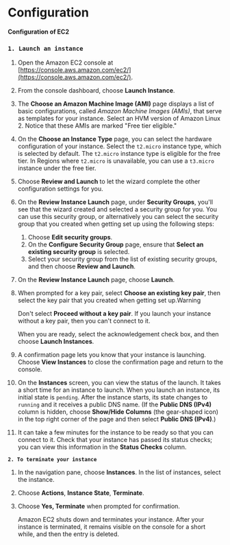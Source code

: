 # Configuration

**Configuration of EC2**

### `1. Launch an instance` <a id="ec2-launch-instance"></a>

1. Open the Amazon EC2 console at [https://console.aws.amazon.com/ec2/](https://console.aws.amazon.com/ec2/).
2. From the console dashboard, choose **Launch Instance**.
3. The **Choose an Amazon Machine Image \(AMI\)** page displays a list of basic configurations, called _Amazon Machine Images \(AMIs\)_, that serve as templates for your instance. Select an HVM version of Amazon Linux 2. Notice that these AMIs are marked "Free tier eligible."
4. On the **Choose an Instance Type** page, you can select the hardware configuration of your instance. Select the `t2.micro` instance type, which is selected by default. The `t2.micro` instance type is eligible for the free tier. In Regions where `t2.micro` is unavailable, you can use a `t3.micro` instance under the free tier. 
5. Choose **Review and Launch** to let the wizard complete the other configuration settings for you.
6. On the **Review Instance Launch** page, under **Security Groups**, you'll see that the wizard created and selected a security group for you. You can use this security group, or alternatively you can select the security group that you created when getting set up using the following steps:
   1. Choose **Edit security groups**.
   2. On the **Configure Security Group** page, ensure that **Select an existing security group** is selected.
   3. Select your security group from the list of existing security groups, and then choose **Review and Launch**.
7. On the **Review Instance Launch** page, choose **Launch**.
8. When prompted for a key pair, select **Choose an existing key pair**, then select the key pair that you created when getting set up.Warning

   Don't select **Proceed without a key pair**. If you launch your instance without a key pair, then you can't connect to it.

   When you are ready, select the acknowledgement check box, and then choose **Launch Instances**.

9. A confirmation page lets you know that your instance is launching. Choose **View Instances** to close the confirmation page and return to the console.
10. On the **Instances** screen, you can view the status of the launch. It takes a short time for an instance to launch. When you launch an instance, its initial state is `pending`. After the instance starts, its state changes to `running` and it receives a public DNS name. \(If the **Public DNS \(IPv4\)** column is hidden, choose **Show/Hide Columns** \(the gear-shaped icon\) in the top right corner of the page and then select **Public DNS \(IPv4\)**.\)
11. It can take a few minutes for the instance to be ready so that you can connect to it. Check that your instance has passed its status checks; you can view this information in the **Status Checks** column.



**`2. To terminate your instance`**

1. In the navigation pane, choose **Instances**. In the list of instances, select the instance.
2. Choose **Actions**, **Instance State**, **Terminate**.
3. Choose **Yes, Terminate** when prompted for confirmation.

   Amazon EC2 shuts down and terminates your instance. After your instance is terminated, it remains visible on the console for a short while, and then the entry is deleted.


